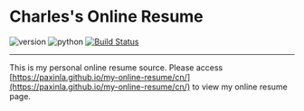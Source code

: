 # Charles's Online Resume

![version](https://img.shields.io/badge/Version-%202.1.0-orange.svg)
![python](https://img.shields.io/badge/python-%203.7/ubuntu-blue.svg)
[![Build Status](https://travis-ci.org/paxinla/my-online-resume.svg?branch=master)](https://travis-ci.org/paxinla/my-online-resume)


----------

This is my personal online resume source. Please access [https://paxinla.github.io/my-online-resume/cn/](https://paxinla.github.io/my-online-resume/cn/) to view my online resume page.

